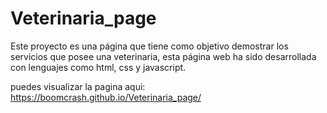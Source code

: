 # Veterinaria_page
Este proyecto es una página que tiene como objetivo demostrar los servicios que posee una veterinaria, esta página web ha sido desarrollada con lenguajes como html, css y javascript.


puedes visualizar la pagina aqui: https://boomcrash.github.io/Veterinaria_page/
